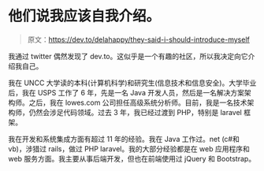 # 他们说我应该自我介绍。

> 原文：<https://dev.to/delahappy/they-said-i-should-introduce-myself>

我通过 twitter 偶然发现了 dev.to。这似乎是一个有趣的社区，所以我决定向它介绍我自己。

我在 UNCC 大学读的本科(计算机科学)和研究生(信息技术和信息安全)。大学毕业后，我在 USPS 工作了 6 年，先是一名 Java 开发人员，然后是一名解决方案架构师。之后，我在 lowes.com 公司担任高级系统分析师。目前，我是一名技术架构师，仍然会涉足代码领域。过去 3 年，我已经过渡到 PHP，特别是 laravel 框架。

我在开发和系统集成方面有超过 11 年的经验。我在 Java 工作过。net (c#和 vb)，涉猎过 rails，做过 PHP laravel。我的大部分经验都是在 web 应用程序和 web 服务方面。我主要从事后端开发，但也在前端使用过 jQuery 和 Bootstrap。